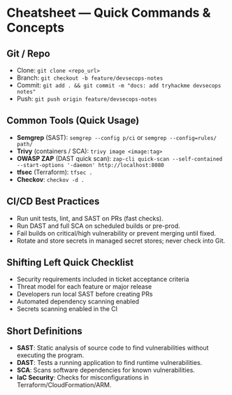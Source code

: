 # Cheatsheet — Quick Commands & Concepts


## Git / Repo
- Clone: `git clone <repo_url>`
- Branch: `git checkout -b feature/devsecops-notes`
- Commit: `git add . && git commit -m "docs: add tryhackme devsecops notes"`
- Push: `git push origin feature/devsecops-notes`


## Common Tools (Quick Usage)
- **Semgrep** (SAST): `semgrep --config p/ci` or `semgrep --config=rules/ path/`
- **Trivy** (containers / SCA): `trivy image <image:tag>`
- **OWASP ZAP** (DAST quick scan): `zap-cli quick-scan --self-contained --start-options '-daemon' http://localhost:8080`
- **tfsec** (Terraform): `tfsec .`
- **Checkov**: `checkov -d .`


## CI/CD Best Practices
- Run unit tests, lint, and SAST on PRs (fast checks).
- Run DAST and full SCA on scheduled builds or pre-prod.
- Fail builds on critical/high vulnerability or prevent merging until fixed.
- Rotate and store secrets in managed secret stores; never check into Git.


## Shifting Left Quick Checklist
- Security requirements included in ticket acceptance criteria
- Threat model for each feature or major release
- Developers run local SAST before creating PRs
- Automated dependency scanning enabled
- Secrets scanning enabled in the CI


## Short Definitions
- **SAST**: Static analysis of source code to find vulnerabilities without executing the program.
- **DAST**: Tests a running application to find runtime vulnerabilities.
- **SCA**: Scans software dependencies for known vulnerabilities.
- **IaC Security**: Checks for misconfigurations in Terraform/CloudFormation/ARM.
